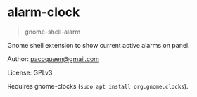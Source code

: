 alarm-clock
===========

> gnome-shell-alarm

Gnome shell extension to show current active alarms on panel.

Author: [pacoqueen@gmail.com](mailto:pacoqueen@gmail.com)

License: GPLv3.

Requires gnome-clocks (`sudo apt install org.gnome.clocks`).